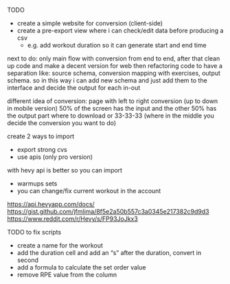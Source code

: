 TODO
- create a simple website for conversion (client-side)
- create a pre-export view where i can check/edit data before producing a csv
    - e.g. add workout duration so it can generate start and end time


next to do: only main flow with conversion from end to end, after that clean up code and make a decent version for web
then refactoring code to have a separation like: source schema, conversion mapping with exercises, output schema.
so in this way i can add new schema and just add them to the interface and decide the output for each in-out

different idea of conversion: page with left to right conversion (up to down in mobile version)
50% of the screen has the input and the other 50% has the output part where to download 
or 33-33-33 (where in the middle you decide the conversion you want to do)

create 2 ways to import
- export strong cvs
- use apis (only pro version)

with hevy api is better so you can import 
- warmups sets
- you can change/fix current workout in the account

https://api.hevyapp.com/docs/
https://gist.github.com/jfmlima/8f5e2a50b557c3a0345e217382c9d9d3
https://www.reddit.com/r/Hevy/s/FP93JoJkx3

TODO to fix scripts
- create a name for the workout
- add the duration cell and add an “s” after the duration, convert in second
- add a formula to calculate the set order value 
- remove RPE value from the column